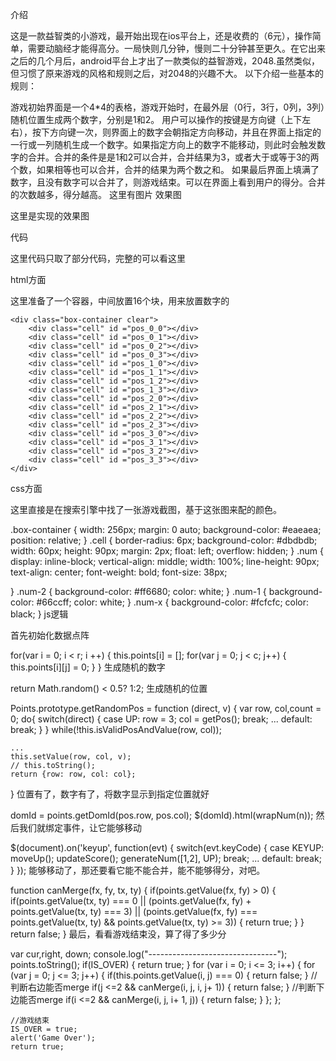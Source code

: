介绍

这是一款益智类的小游戏，最开始出现在ios平台上，还是收费的（6元），操作简单，需要动脑经才能得高分。一局快则几分钟，慢则二十分钟甚至更久。在它出来之后的几个月后，android平台上才出了一款类似的益智游戏，2048.虽然类似，但习惯了原来游戏的风格和规则之后，对2048的兴趣不大。 
以下介绍一些基本的规则：

游戏初始界面是一个4*4的表格，游戏开始时，在最外层（0行，3行，0列，3列）随机位置生成两个数字，分别是1和2。
用户可以操作的按键是方向键（上下左右），按下方向键一次，则界面上的数字会朝指定方向移动，并且在界面上指定的一行或一列随机生成一个数字。如果指定方向上的数字不能移动，则此时会触发数字的合并。合并的条件是是1和2可以合并，合并结果为3，或者大于或等于3的两个数，如果相等也可以合并，合并的结果为两个数之和。
如果最后界面上填满了数字，且没有数字可以合并了，则游戏结束。可以在界面上看到用户的得分。合并的次数越多，得分越高。 
这里有图片
效果图

这里是实现的效果图

代码

这里代码只取了部分代码，完整的可以看这里

html方面

这里准备了一个容器，中间放置16个块，用来放置数字的

    <div class="box-container clear">
        <div class="cell" id ="pos_0_0"></div>
        <div class="cell" id ="pos_0_1"></div>
        <div class="cell" id ="pos_0_2"></div>
        <div class="cell" id ="pos_0_3"></div>
        <div class="cell" id ="pos_1_0"></div>
        <div class="cell" id ="pos_1_1"></div>
        <div class="cell" id ="pos_1_2"></div>
        <div class="cell" id ="pos_1_3"></div>
        <div class="cell" id ="pos_2_0"></div>
        <div class="cell" id ="pos_2_1"></div>
        <div class="cell" id ="pos_2_2"></div>
        <div class="cell" id ="pos_2_3"></div>
        <div class="cell" id ="pos_3_0"></div>
        <div class="cell" id ="pos_3_1"></div>
        <div class="cell" id ="pos_3_2"></div>
        <div class="cell" id ="pos_3_3"></div>
    </div>
css方面

这里直接是在搜索引擎中找了一张游戏截图，基于这张图来配的颜色。

.box-container {
    width: 256px;
    margin: 0 auto;
    background-color: #eaeaea;
    position: relative;
}
.cell {
    border-radius: 6px;
    background-color: #dbdbdb;
    width: 60px;
    height: 90px;
    margin: 2px;
    float: left;
    overflow: hidden;
}
.num {
    display: inline-block;
    vertical-align: middle;
    width: 100%;
    line-height: 90px;
    text-align: center;
    font-weight: bold;
    font-size: 38px;

}
.num-2 {
    background-color: #ff6680;
    color: white;
}
.num-1 {
    background-color: #66ccff;
    color: white;
}
.num-x {
    background-color: #fcfcfc;
    color: black;
}
js逻辑

首先初始化数据点阵

for(var i = 0; i < r; i ++) {
        this.points[i] = [];
        for(var j = 0; j < c; j++) {
            this.points[i][j] = 0;
        }
    }
生成随机的数字

return Math.random() < 0.5? 1:2;
生成随机的位置

Points.prototype.getRandomPos = function (direct, v) {
    var row, col,count = 0;
    do{
        switch(direct) {
            case UP:
                row = 3;
                col = getPos();
                break;
                ...
            default:
                break;
        }
    } while(!this.isValidPosAndValue(row, col));

    ...
    this.setValue(row, col, v);
    // this.toString();
    return {row: row, col: col};    
}
位置有了，数字有了，将数字显示到指定位置就好

domId = points.getDomId(pos.row, pos.col);
$(domId).html(wrapNum(n));
然后我们就绑定事件，让它能够移动

$(document).on('keyup',  function(evt) {
        switch(evt.keyCode) {
            case KEYUP:
                moveUp();
                updateScore();
                generateNum([1,2], UP);
                break;
            ...
            default:
            break;
        }
    });
能够移动了，那还要看它能不能合并，能不能够得分，对吧。

function canMerge(fx, fy, tx, ty) {
    if(points.getValue(fx, fy) > 0) {
        if(points.getValue(tx, ty) === 0 
            || (points.getValue(fx, fy) + points.getValue(tx, ty) === 3) 
            || (points.getValue(fx, fy) === points.getValue(tx, ty) && points.getValue(tx, ty) >= 3)) {
            return true;
        }
    }
    return false;
}
最后，看看游戏结束没，算了得了多少分

var cur,right, down;
    console.log("--------------------------------");
    points.toString();
    if(IS_OVER) {
        return true;
    }
    for (var i = 0; i <= 3; i++) {
        for (var j = 0; j <= 3; j++) {
            if(this.points.getValue(i, j) === 0) {
                return false;
            }
            //判断右边能否merge
            if(j <=2 && canMerge(i, j, i, j+ 1)) {
                return false;
            }
            //判断下边能否merge
            if(i <=2 && canMerge(i, j, i+ 1, j)) {
                return false;
            }
        };
    };

    //游戏结束
    IS_OVER = true;
    alert('Game Over');
    return true;
